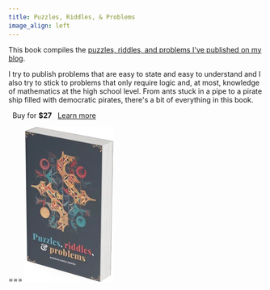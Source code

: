 ```yaml
---
title: Puzzles, Riddles, & Problems
image_align: left
---
```


This book compiles the [puzzles, riddles, and problems I've published on my blog](/blog/problems).

I try to publish problems that are easy to state and easy to understand and I also try to
stick to problems that only require logic and, at most, knowledge of mathematics at the
high school level.  From ants stuck in a pipe to a pirate ship filled with democratic
pirates, there's a bit of everything in this book.

  Buy for **$27**
  [Learn more](/books/puzzles-riddles-and-problems)

===
![](_book.webp)